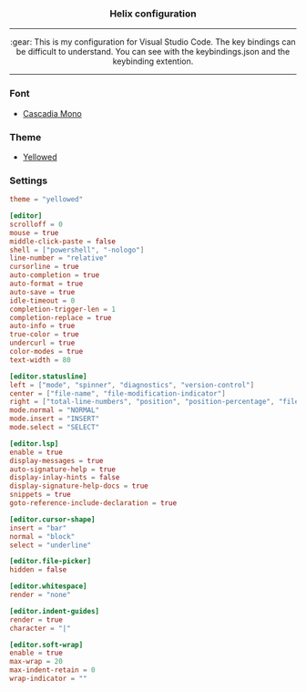 <h3 align="center">
  Helix configuration
</h3>

---

<p align="center">
  :gear: This is my configuration for Visual Studio Code. The key bindings can be difficult to understand. You can see with the keybindings.json and the keybinding extention.</p>

---

### Font
- [Cascadia Mono](https://github.com/microsoft/cascadia-code)

### Theme
- [Yellowed](https://github.com/Gael-Lopes-Da-Silva/YellowedHelix)

### Settings
~~~toml
theme = "yellowed"

[editor]
scrolloff = 0
mouse = true
middle-click-paste = false
shell = ["powershell", "-nologo"]
line-number = "relative"
cursorline = true
auto-completion = true
auto-format = true
auto-save = true
idle-timeout = 0
completion-trigger-len = 1
completion-replace = true
auto-info = true
true-color = true
undercurl = true
color-modes = true
text-width = 80

[editor.statusline]
left = ["mode", "spinner", "diagnostics", "version-control"]
center = ["file-name", "file-modification-indicator"]
right = ["total-line-numbers", "position", "position-percentage", "file-encoding", "file-line-ending", "file-type"]
mode.normal = "NORMAL"
mode.insert = "INSERT"
mode.select = "SELECT"

[editor.lsp]
enable = true
display-messages = true
auto-signature-help = true
display-inlay-hints = false
display-signature-help-docs = true
snippets = true
goto-reference-include-declaration = true

[editor.cursor-shape]
insert = "bar"
normal = "block"
select = "underline"

[editor.file-picker]
hidden = false

[editor.whitespace]
render = "none"

[editor.indent-guides]
render = true
character = "|"

[editor.soft-wrap]
enable = true
max-wrap = 20
max-indent-retain = 0
wrap-indicator = ""
~~~
